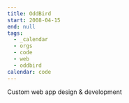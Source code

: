 ```yaml
---
title: OddBird
start: 2008-04-15
end: null
tags:
  - _calendar
  - orgs
  - code
  - web
  - oddbird
calendar: code
---
```


Custom web app design & development
